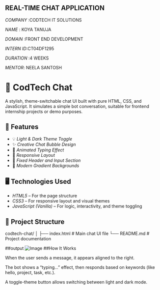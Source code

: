 ## REAL-TIME CHAT APPLICATION

*COMPANY* :CODTECH IT SOLUTIONS

*NAME* : KOYA TANUJA

*DOMAIN* :FRONT END DEVELOPMENT

*INTERN ID*:CT04DF1295

*DURATION* :4 WEEKS

*MENTOR*: NEELA SANTOSH
# 💬 CodTech Chat

A stylish, theme-switchable chat UI built with pure HTML, CSS, and JavaScript. It simulates a simple bot conversation, suitable for frontend internship projects or demo purposes.

## 🌟 Features

- 💡 *Light & Dark Theme Toggle*
- ✨ *Creative Chat Bubble Design*
- 🚀 *Animated Typing Effect*
- 📱 *Responsive Layout*
- 📍 *Fixed Header and Input Section*
- 🎨 *Modern Gradient Backgrounds*

## 🖥 Technologies Used

- *HTML5* – For the page structure
- *CSS3* – For responsive layout and visual themes
- *JavaScript (Vanilla)* – For logic, interactivity, and theme toggling

## 📂 Project Structure
codtech-chat/ │ ├── index.html      # Main chat UI 
file └── README.md       # Project documentation

##output
![Image](https://github.com/user-attachments/assets/f810f93c-58f3-4a50-b921-29adfe1015ac)
##How It Works

When the user sends a message, it appears aligned to the right.

The bot shows a “typing...” effect, then responds based on keywords (like hello, project, task, etc.).

A toggle-theme button allows switching between light and dark mode.
